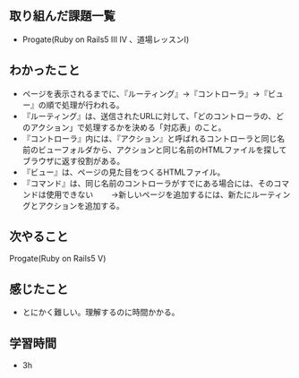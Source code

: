 ## 取り組んだ課題一覧
- Progate(Ruby on Rails5 Ⅲ Ⅳ    、道場レッスンⅠ)
## わかったこと
- ページを表示されるまでに、『ルーティング』→『コントローラ』→『ビュー』の順で処理が行われる。
- 『ルーティング』は、送信されたURLに対して、「どのコントローラの、どのアクション」で処理するかを決める「対応表」のこと。
- 『コントローラ』内には、『アクション』と呼ばれるコントローラと同じ名前のビューフォルダから、アクションと同じ名前のHTMLファイルを探してブラウザに返す役割がある。
- 『ビュー』は、ページの見た目をつくるHTMLファイル。
- 『コマンド』は、同じ名前のコントローラがすでにある場合には、そのコマンドは使用できない
　　→新しいページを追加するには、新たにルーティングとアクションを追加する。
## 次やること
Progate(Ruby on Rails5 Ⅴ)    
## 感じたこと
- とにかく難しい。理解するのに時間かかる。
## 学習時間
- 3h
